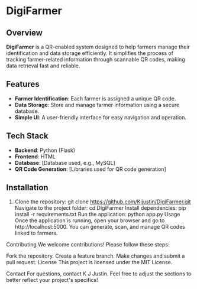 # DigiFarmer

## Overview
**DigiFarmer** is a QR-enabled system designed to help farmers manage their identification and data storage efficiently. It simplifies the process of tracking farmer-related information through scannable QR codes, making data retrieval fast and reliable.

## Features
- **Farmer Identification**: Each farmer is assigned a unique QR code.
- **Data Storage**: Store and manage farmer information using a secure database.
- **Simple UI**: A user-friendly interface for easy navigation and operation.

## Tech Stack
- **Backend**: Python (Flask)
- **Frontend**: HTML
- **Database**: [Database used, e.g., MySQL]
- **QR Code Generation**: [Libraries used for QR code generation]

## Installation
1. Clone the repository:
   git clone https://github.com/Kjjustin/DigiFarmer.git
Navigate to the project folder:
cd DigiFarmer
Install dependencies:
pip install -r requirements.txt
Run the application:
python app.py
Usage
Once the application is running, open your browser and go to http://localhost:5000. You can generate, scan, and manage QR codes linked to farmers.

Contributing
We welcome contributions! Please follow these steps:

Fork the repository.
Create a feature branch.
Make changes and submit a pull request.
License
This project is licensed under the MIT License.

Contact
For questions, contact K J Justin.
Feel free to adjust the sections to better reflect your project's specifics!





